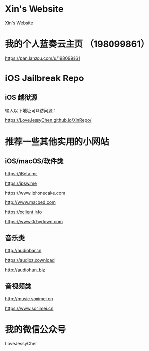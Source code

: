# Xin's Website
Xin's Website

# 我的个人蓝奏云主页 （198099861）

https://pan.lanzou.com/u/198099861

# iOS Jailbreak Repo
## iOS 越狱源

输入以下地址可以访问源：

https://LoveJessyChen.github.io/XinRepo/

# 推荐一些其他实用的小网站

## iOS/macOS/软件类
https://iBeta.me

https://ipsw.me

https://www.iphonecake.com

http://www.macbed.com

https://xclient.info

https://www.0daydown.com


## 音乐类
http://audiobar.cn

https://audioz.download

http://audiohunt.biz


## 音视频类
http://music.sonimei.cn

https://www.sonimei.cn


# 我的微信公众号
LoveJessyChen
